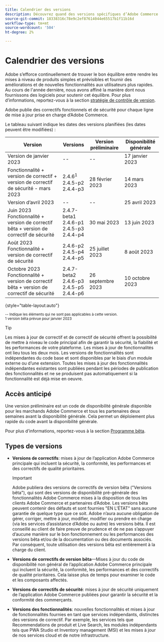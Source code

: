 ```yaml
---
title: Calendrier des versions
description: Découvrez quand des versions spécifiques d’Adobe Commerce sont planifiées pour la version bêta, la version préliminaire et la disponibilité générale.
source-git-commit: 18338316c78e9c2ef87614044e65517b1f11b16d
workflow-type: tm+mt
source-wordcount: '504'
ht-degree: 2%

---
```



# Calendrier des versions

Adobe s’efforce continuellement de trouver le bon équilibre entre rendre les mises à niveau de produits simples et prévisibles et fournir des améliorations et de nouvelles fonctionnalités aux utilisateurs plus rapides. Au cours de l&#39;année dernière, nous avons affiné la manière dont nous fournissons des logiciels pour soutenir cet équilibre. Pour plus d’informations, reportez-vous à la section [stratégie de contrôle de version](versioning-policy.md).

Adobe publie des correctifs fonctionnels et de sécurité pour chaque ligne de mise à jour prise en charge d’Adobe Commerce.

Le tableau suivant indique les dates des versions planifiées (les dates peuvent être modifiées) :

| Version | Versions | Version préliminaire | Disponibilité générale |
|--------------------------------------------------------------------|-------------------------------------------------|--------------------|----------------------|
| Version de janvier 2023 | \-\- | \-\- | 17 janvier 2023 |
| Fonctionnalité + version de correctif + version de correctif de sécurité - mars 2023 | 2.4.6<sup>1</sup><br>2.4.5-p2<br>2.4.4-p3 | 28 février 2023 | 14 mars 2023 |
| Version d’avril 2023 | \-\- | \-\- | 25 avril 2023 |
| Juin 2023 Fonctionnalité + version de correctif bêta + version de correctif de sécurité | 2.4.7-beta1<br>2.4.6-p1<br>2.4.5-p3<br>2.4.4-p4 | 30 mai 2023 | 13 juin 2023 |
| Août 2023 Fonctionnalité + version de correctif de sécurité | 2.4.6-p2<br>2.4.5-p4<br>2.4.4-p5 | 25 juillet 2023 | 8 août 2023 |
| Octobre 2023 Fonctionnalité + version de correctif bêta + version de correctif de sécurité | 2.4.7-beta2<br>2.4.6-p3<br>2.4.5-p5<br>2.4.4-p6 | 26 septembre 2023 | 10 octobre 2023 |

{style=&quot;table-layout:auto&quot;}

<sup>\-\- Indique les éléments qui ne sont pas applicables à cette version.</sup><br>
<sup>1 version bêta prévue pour janvier 2023</sup><br>

>[!TIP]
>
>Les mises à jour de correctif et de correctif de sécurité offrent la possibilité de mettre à niveau le code principal afin de garantir la sécurité, la fiabilité et les performances de votre plateforme. Les mises à jour de fonctionnalités ont lieu tous les deux mois. Les versions de fonctionnalités sont indépendantes du code base et sont disponibles par le biais d’un module externe ou d’une extension. Toutes les mises à jour des fonctionnalités indépendantes existantes sont publiées pendant les périodes de publication des fonctionnalités et ne se produisent pas automatiquement si la fonctionnalité est déjà mise en oeuvre.

## Accès anticipé

Une version préliminaire est un code de disponibilité générale disponible pour les marchands Adobe Commerce et tous les partenaires deux semaines avant la disponibilité générale. Cela permet un déploiement plus rapide du code avant la disponibilité générale.

Pour plus d’informations, reportez-vous à la section [Programme bêta](beta-program.md).

## Types de versions

- **Versions de correctifs**: mises à jour de l’application Adobe Commerce principale qui incluent la sécurité, la conformité, les performances et des correctifs de qualité prioritaires.

   >[!IMPORTANT]
   >
   >Adobe publiera des versions de correctifs de version bêta (&quot;Versions bêta&quot;), qui sont des versions de disponibilité pré-générale des fonctionnalités Adobe Commerce mises à la disposition de tous les clients Adobe Commerce et partenaires d’Adobe. Les versions bêta peuvent contenir des défauts et sont fournies &quot;EN L’ÉTAT&quot; sans aucune garantie de quelque type que ce soit. Adobe n’aura aucune obligation de gérer, corriger, mettre à jour, modifier, modifier ou prendre en charge (via les services d’assistance d’Adobe ou autre) les versions bêta. Il est conseillé au client de faire preuve de prudence et de ne pas s’appuyer d’aucune manière sur le bon fonctionnement ou les performances des versions bêta et/ou de la documentation ou des documents associés. Par conséquent, toute utilisation des versions bêta est entièrement à la charge du client.

- **Versions de correctifs de version bêta**—Mises à jour du code de disponibilité non général de l’application Adobe Commerce principale qui incluent la sécurité, la conformité, les performances et des correctifs de qualité prioritaires. Cela laisse plus de temps pour examiner le code et les composants affectés.
- **Versions de correctifs de sécurité**: mises à jour de sécurité uniquement de l’application Adobe Commerce publiées pour garantir la sécurité et la conformité des commerçants.
- **Versions des fonctionnalités**: nouvelles fonctionnalités et mises à jour de fonctionnalités fournies en tant que services indépendants, distinctes des versions de correctif. Par exemple, les services tels que Recommendations de produit et Live Search, les modules indépendants tels que PWA Studio et Inventory management (MSI) et les mises à jour de nos services cloud et de notre infrastructure.
